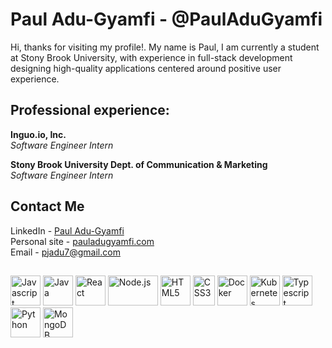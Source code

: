 # Paul Adu-Gyamfi - @PaulAduGyamfi
Hi, thanks for visiting my profile!. My name is Paul, I am currently a student at Stony Brook University, with experience in full-stack development designing high-quality applications centered around positive user experience.

## Professional experience:
**Inguo.io, Inc.**  
*Software Engineer Intern*  



**Stony Brook University Dept. of Communication & Marketing**  
*Software Engineer Intern*  



## Contact Me

LinkedIn - [Paul Adu-Gyamfi](https://www.linkedin.com/in/paul-adu-gyamfi/)   
Personal site - [pauladugyamfi.com](https://pauladugyamfi.com/)  
Email - [pjadu7@gmail.com](mailto:pjadu7@gmail.com)


##

<div class="programmig">
  <img title="Javascript" src="https://upload.wikimedia.org/wikipedia/commons/thumb/9/99/Unofficial_JavaScript_logo_2.svg/48px-Unofficial_JavaScript_logo_2.svg.png" width="48" height="48">

  <img title="Java" src="https://www.probytes.net/wp-content/uploads/2019/07/java-logo-vector-768x768.png"  width="48" height="48">


  <img title="React" src="https://cdn.worldvectorlogo.com/logos/react.svg"  width="48" height="48">


  <img title="Node.js" src="https://upload.wikimedia.org/wikipedia/commons/thumb/d/d9/Node.js_logo.svg/1280px-Node.js_logo.svg.png"  width="80" height="48">


  <img title="HTML5" src="https://upload.wikimedia.org/wikipedia/commons/thumb/6/61/HTML5_logo_and_wordmark.svg/512px-HTML5_logo_and_wordmark.svg.png"  width="48" height="48">

  <img title="CSS3" src="https://upload.wikimedia.org/wikipedia/commons/thumb/d/d5/CSS3_logo_and_wordmark.svg/1200px-CSS3_logo_and_wordmark.svg.png"  width="35" height="48">


  <img title="Docker" src="https://encrypted-tbn0.gstatic.com/images?q=tbn%3AANd9GcQFrj9cl51Ctlu6CeIuifrKojdIAvdNAg1deA&usqp=CAU"  width="48" height="48">
  
  <img title="Kubernetes" src="https://seeklogo.com/images/K/kubernetes-logo-3A67038EAB-seeklogo.com.png"  width="48" height="48">
  
  <img title="Typescript" src="https://seeklogo.com/images/T/typescript-logo-B29A3F462D-seeklogo.com.png"  width="48" height="48">
  
  
  <img title="Python" src="https://upload.wikimedia.org/wikipedia/commons/thumb/c/c3/Python-logo-notext.svg/1024px-Python-logo-notext.svg.png"  width="48" height="48">

  <img title="MongoDB" src="https://cdn.iconscout.com/icon/free/png-512/mongodb-4-1175139.png"  width="48" height="48">

</div>





















<!--
**PaulAduGyamfi/PaulAduGyamfi** is a ✨ _special_ ✨ repository because its `README.md` (this file) appears on your GitHub profile.

Here are some ideas to get you started:

- 🔭 I’m currently working on ...
- 🌱 I’m currently learning ...
- 👯 I’m looking to collaborate on ...
- 🤔 I’m looking for help with ...
- 💬 Ask me about ...
- 📫 How to reach me: ...
- 😄 Pronouns: ...
- ⚡ Fun fact: ...
-->
